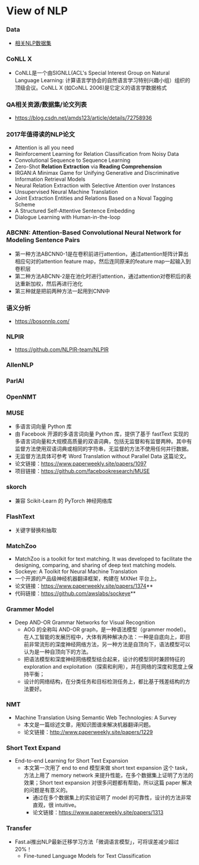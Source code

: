 # View of NLP
### Data
+ [相关NLP数据集](https://github.com/Apollo2Mars/View/blob/master/List-Data.md)

### CoNLL X
- CoNLL是一个由SIGNLL(ACL's Special Interest Group on Natural Language Learning: 计算语言学协会的自然语言学习特别兴趣小组）组织的顶级会议。CoNLL X (如CoNLL 2006)是它定义的语言学数据格式

### QA相关资源/数据集/论文列表
- https://blog.csdn.net/amds123/article/details/72758936

### 2017年值得读的NLP论文
- Attention is all you need
- Reinforcement Learning for Relation Classification from Noisy Data
- Convolutional Sequence to Sequence Learning
- Zero-Shot **Relation Extraction** via **Reading Comprehension**
- IRGAN:A Minimax Game for Unifying Generative and Discriminative Information Retrieval Models
- Neural Relation Extraction with Selective Attention over Instances
- Unsupervised Neural Machine Translation
- Joint Extraction Entities and Relations Based on a Noval Tagging Scheme
- A Structured Self-Attentive Sentence Embedding
- Dialogue Learning with Human-in-the-loop

### ABCNN: Attention-Based Convolutional Neural Network for Modeling Sentence Pairs
- 第一种方法ABCNN0-1是在卷积前进行attention，通过attention矩阵计算出相应句对的attention feature map，然后连同原来的feature map一起输入到卷积层
- 第二种方法ABCNN-2是在池化时进行attention，通过attention对卷积后的表达重新加权，然后再进行池化
- 第三种就是把前两种方法一起用到CNN中

### 语义分析
- https://bosonnlp.com/

### NLPIR
- https://github.com/NLPIR-team/NLPIR

### AllenNLP
### ParlAI
### OpenNMT
### MUSE
- 多语言词向量 Python 库
- 由 Facebook 开源的多语言词向量 Python 库，提供了基于 fastText 实现的多语言词向量和大规模高质量的双语词典，包括无监督和有监督两种。其中有监督方法使用双语词典或相同的字符串，无监督的方法不使用任何并行数据。
- 无监督方法具体可参考 Word Translation without Parallel Data 这篇论文。
- 论文链接：https://www.paperweekly.site/papers/1097
- 项目链接：https://github.com/facebookresearch/MUSE

### skorch
- 兼容 Scikit-Learn 的 PyTorch 神经网络库

### FlashText
- 关键字替换和抽取

### MatchZoo 
- MatchZoo is a toolkit for text matching. It was developed to facilitate the designing, comparing, and sharing of deep text matching models.
- Sockeye: A Toolkit for Neural Machine Translation
- 一个开源的产品级神经机器翻译框架，构建在 MXNet 平台上。
- 论文链接：https://www.paperweekly.site/papers/1374**
- 代码链接：https://github.com/awslabs/sockeye**


### Grammer Model
- Deep AND-OR Grammar Networks for Visual Recognition
	- AOG 的全称叫 AND-OR graph，是一种语法模型（grammer model）。在人工智能的发展历程中，大体有两种解决办法：一种是自底向上，即目前非常流形的深度神经网络方法，另一种方法是自顶向下，语法模型可以认为是一种自顶向下的方法。
	- 把语法模型和深度神经网络模型结合起来，设计的模型同时兼顾特征的 exploration and exploitation（探索和利用），并在网络的深度和宽度上保持平衡；
	- 设计的网络结构，在分类任务和目标检测任务上，都比基于残差结构的方法要好。

### NMT
- Machine Translation Using Semantic Web Technologies: A Survey
    - 本文是一篇综述文章，用知识图谱来解决机器翻译问题。
    - 论文链接：http://www.paperweekly.site/papers/1229

### Short Text Expand
- End-to-end Learning for Short Text Expansion
    - 本文第一次用了 end to end 模型来做 short text expansion 这个 task，方法上用了 memory network 来提升性能，在多个数据集上证明了方法的效果；Short text expansion 对很多问题都有帮助，所以这篇 paper 解决的问题是有意义的。
        - 通过在多个数据集上的实验证明了 model 的可靠性，设计的方法非常直观，很 intuitive。
        - 论文链接：https://www.paperweekly.site/papers/1313
        
### Transfer 
- Fast.ai推出NLP最新迁移学习方法「微调语言模型」，可将误差减少超过20%！
    - Fine-tuned Language Models for Text Classification







